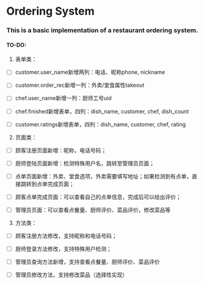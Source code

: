 # Ordering System

### This is a basic implementation of a restaurant ordering system.

#### TO-DO:

1. 表单类：

- [ ] customer.user_name新增两列：电话、昵称phone, nickname

- [ ] customer.order_rec新增一列：外卖/堂食属性takeout

- [ ] chef.user_name新增一列：厨师工号uid

- [ ] chef.finished新增表单，四列：dish_name, customer, chef, dish_count

- [ ] customer.ratings新增表单，四列：dish_name, customer, chef, rating

2. 页面类：

- [ ] 顾客注册页面新增：昵称，电话号码；

- [ ] 厨师登陆页面新增：检测特殊用户名，跳转至管理员页面；

- [ ] 点单页面新增：外卖、堂食选项，外卖需要填写地址；如果检测到有点单，直接跳转到点单完成页面；

- [ ] 顾客点单完成页面：可以查看自己的点单信息，完成后可以给出评价；

- [ ] 管理员页面：可以查看点餐量、厨师评价、菜品评价，修改菜品等

3. 方法类：

- [ ] 顾客注册方法修改，支持昵称和电话号码；

- [ ] 厨师登录方法修改，支持特殊用户检测；

- [ ] 管理员查询方法新增，支持查看点餐量、厨师评价、菜品评价

- [ ] 管理员修改方法，支持修改菜品（选择性实现）
